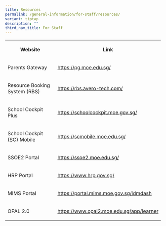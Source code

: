 ```yaml
---
title: Resources
permalink: /general-information/for-staff/resources/
variant: tiptap
description: ""
third_nav_title: For Staff
---
```

<table style="minWidth: 50px">
<colgroup>
<col>
<col>
</colgroup>
<tbody>
<tr>
<th rowspan="1" colspan="1">
<p>Website</p>
</th>
<th rowspan="1" colspan="1">
<p>Link</p>
</th>
</tr>
<tr>
<td rowspan="1" colspan="1">
<p>Parents Gateway</p>
</td>
<td rowspan="1" colspan="1">
<p><a href="https://pg.moe.edu.sg/" rel="noopener noreferrer nofollow" target="_blank">https://pg.moe.edu.sg/</a>
</p>
</td>
</tr>
<tr>
<td rowspan="1" colspan="1">
<p>Resource Booking System (RBS)</p>
</td>
<td rowspan="1" colspan="1">
<p><a href="https://rbs.avero-tech.com/" rel="noopener noreferrer nofollow" target="_blank">https://rbs.avero-tech.com/</a>
</p>
</td>
</tr>
<tr>
<td rowspan="1" colspan="1">
<p>School Cockpit Plus</p>
</td>
<td rowspan="1" colspan="1">
<p><a href="https://schoolcockpit.moe.gov.sg/" rel="noopener noreferrer nofollow" target="_blank">https://schoolcockpit.moe.gov.sg/</a>
</p>
</td>
</tr>
<tr>
<td rowspan="1" colspan="1">
<p>School Cockpit (SC) Mobile</p>
</td>
<td rowspan="1" colspan="1">
<p><a href="https://scmobile.moe.edu.sg/" rel="noopener noreferrer nofollow" target="_blank">https://scmobile.moe.edu.sg/</a>
</p>
</td>
</tr>
<tr>
<td rowspan="1" colspan="1">
<p>SSOE2 Portal</p>
</td>
<td rowspan="1" colspan="1">
<p><a href="https://ssoe2.moe.edu.sg/" rel="noopener noreferrer nofollow" target="_blank">https://ssoe2.moe.edu.sg/</a>
</p>
</td>
</tr>
<tr>
<td rowspan="1" colspan="1">
<p>HRP Portal</p>
</td>
<td rowspan="1" colspan="1">
<p><a href="https://www.hrp.gov.sg/" rel="noopener noreferrer nofollow" target="_blank">https://www.hrp.gov.sg/</a>
</p>
</td>
</tr>
<tr>
<td rowspan="1" colspan="1">
<p>MIMS Portal</p>
</td>
<td rowspan="1" colspan="1">
<p><a href="https://portal.mims.moe.gov.sg/idmdash" rel="noopener noreferrer nofollow" target="_blank">https://portal.mims.moe.gov.sg/idmdash</a>
</p>
</td>
</tr>
<tr>
<td rowspan="1" colspan="1">
<p>OPAL 2.0</p>
</td>
<td rowspan="1" colspan="1">
<p><a href="https://www.opal2.moe.edu.sg/app/learner" rel="noopener noreferrer nofollow" target="_blank">https://www.opal2.moe.edu.sg/app/learner</a>
</p>
</td>
</tr>
</tbody>
</table>
<p></p>